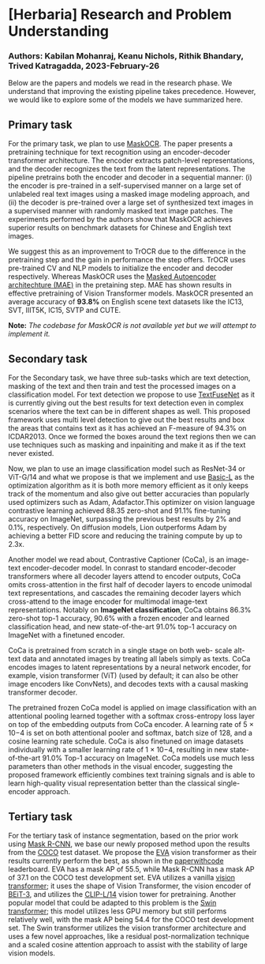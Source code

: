 # [Herbaria] Research and Problem Understanding

### Authors: Kabilan Mohanraj, Keanu Nichols, Rithik Bhandary, Trived Katragadda, 2023-February-26

Below are the papers and models we read in the research phase. We understand that improving the existing pipeline takes precedence. However, we would like to explore some of the models we have summarized here.

## Primary task
For the primary task, we plan to use [MaskOCR](https://arxiv.org/pdf/2206.00311.pdf). The paper presents a pretraining technique for text recognition using an encoder-decoder transformer architecture. The encoder extracts patch-level representations, and the decoder recognizes the text from the latent representations. The pipeline pretrains both the encoder and decoder in a sequential manner: (i) the encoder is pre-trained in a self-supervised manner on a large set of unlabeled real text images using a masked image modeling approach, and (ii) the decoder is pre-trained over a large set of synthesized text images in a supervised manner with randomly masked text image patches. The experiments performed by the authors show that MaskOCR achieves superior results on benchmark datasets for Chinese and English text images.

We suggest this as an improvement to TrOCR due to the difference in the pretraining step and the gain in performance the step offers. TrOCR uses pre-trained CV and NLP models to initialize the encoder and decoder respectively. Whereas MaskOCR uses the [Masked Autoencoder architechture (MAE)](https://arxiv.org/abs/2111.06377) in the pretaining step. MAE has shown results in effective pretraining of Vision Transformer models. MaskOCR presented an average accuracy of **93.8%** on English scene text datasets like the IC13, SVT, IIIT5K, IC15, SVTP and CUTE.
    
**Note:** *The codebase for MaskOCR is not available yet but we will attempt to implement it.*


## Secondary task
For the Secondary task, we have three sub-tasks which are text detection, masking of the text and then train and test the processed images on a classification model. For text detection we propose to use [TextFuseNet](https://www.ijcai.org/Proceedings/2020/0072.pdf) as it is currently giving out the best results for text detection even in complex scenarios where the text can be in different shapes as well. This proposed framework uses multi level detection to give out the best results and box the areas that contains text as it has achieved an F-measure of 94.3% on ICDAR2013. Once we formed the boxes around the text regions then we can use techniques such as masking and inpainiting and make it as if the text never existed. 

Now, we plan to use an image classification model such as ResNet-34 or ViT-G/14 and what we propose is that we implement and use [Basic-L](https://arxiv.org/pdf/2302.06675v2.pdf) as the optimization algorithm as it is both more memory efficient as it only keeps track of the momentum and also give out better accuracies than popularly used optimizers such as Adam, Adafactor.This optimizer on vision language contrastive learning achieved 88.35 zero-shot and 91.1% fine-tuning accuracy on ImageNet, surpassing the previous best results by 2% and 0.1%, respectively. On diffusion models, Lion outperforms Adam by achieving a better FID score and reducing the training compute by up to 2.3x.

Another model we read about, Contrastive Captioner (CoCa), is an  image-text encoder-decoder model. In conrast to standard encoder-decoder transformers where all decoder layers attend to encoder outputs, CoCa omits cross-attention in the first half of decoder layers to encode unimodal text representations, and cascades the remaining decoder layers which cross-attend to the image encoder for multimodal image-text representations. Notably on **ImageNet classification**, CoCa obtains 86.3% zero-shot top-1 accuracy, 90.6% with a frozen encoder and learned classification head, and new state-of-the-art 91.0% top-1 accuracy on ImageNet with a finetuned encoder.

CoCa is pretrained from scratch in a single stage on both web- scale alt-text data and annotated images by treating all labels simply as texts.
CoCa encodes images to latent representations by a neural network encoder, for example, vision transformer (ViT) (used by default; it can also be other image encoders like ConvNets), and decodes texts with a causal masking transformer decoder.

 The pretrained frozen CoCa model is applied on image classification with an attentional pooling learned together with a softmax cross-entropy loss layer on top of the embedding outputs from CoCa encoder. A learning rate of 5 × 10−4 is set on both attentional pooler and softmax, batch size of 128, and a cosine learning rate schedule. CoCa is also finetuned on image datasets individually with a smaller learning rate of 1 × 10−4, resulting in new state-of-the-art 91.0% Top-1 accuracy on ImageNet. CoCa models use much less parameters than other methods in the visual encoder, suggesting the proposed framework efficiently combines text training signals and is able to learn high-quality visual representation better than the classical single-encoder approach.


## Tertiary task
For the tertiary task of instance segmentation, based on the prior work using [Mask R-CNN](https://www.frontiersin.org/articles/10.3389/fpls.2020.01129/full), we base our newly proposed method upon the results from the [COCO](https://arxiv.org/pdf/1405.0312.pdf%090.949.pdf) test dataset. We propose the [EVA](https://arxiv.org/pdf/2211.07636.pdf) vision transformer as their results currently perform the best, as shown in the [paperwithcode](https://paperswithcode.com/sota/instance-segmentation-on-coco) leaderboard. EVA has a mask AP of 55.5, while Mask R-CNN has a mask AP of 37.1 on the COCO test development set. EVA utilizes a vanilla [vision transformer](https://arxiv.org/pdf/2106.04560.pdf); it uses the shape of Vision Transformer, the vision encoder of [BEiT-3](https://arxiv.org/pdf/2208.10442.pdf), and utilizes the [CLIP-L/14](https://arxiv.org/abs/2103.00020) vision tower for pretraining. Another popular model that could be adapted to this problem is the [Swin transformer](https://openaccess.thecvf.com/content/CVPR2022/papers/Liu_Swin_Transformer_V2_Scaling_Up_Capacity_and_Resolution_CVPR_2022_paper.pdf); this model utilizes less GPU memory but still performs relatively well, with the mask AP being 54.4 for the COCO test development set. The Swin transformer utilizes the vision transformer architecture and uses a few novel approaches, like a residual post-normalization technique and a scaled cosine attention approach to assist with the stability of large vision models.
